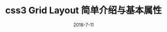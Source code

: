 ---
title: css3 Grid Layout 简单介绍与基本属性
date: 2018-7-11
link: https://www.jianshu.com/p/c19fc0bd359b
---